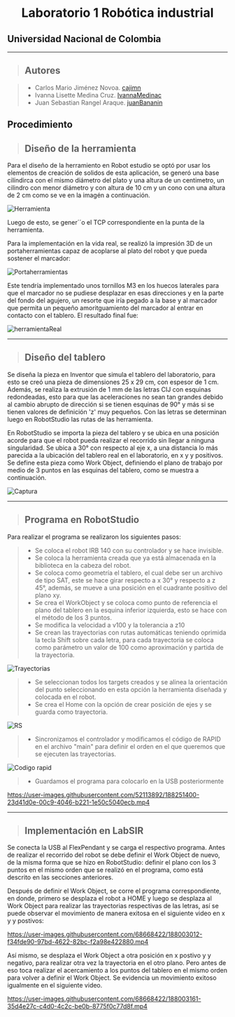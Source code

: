 
<h1 align="center"> Laboratorio 1 Robótica industrial </h1>

## Universidad Nacional de Colombia
-------------------------------------------------------------
> ## Autores

  > - Carlos Mario Jiménez Novoa. [cajimn](https://github.com/cajimn)
  > - Ivanna Lisette Medina Cruz. [IvannaMedinac](https://github.com/IvannaMedinaC)
  > - Juan Sebastian Rangel Araque. [juanBananin](https://github.com/juanBananin)


## Procedimiento

> ## Diseño de la herramienta

Para el diseño de la herramiento en Robot estudio se optó por usar los elementos de creación de solidos de esta aplicación, se generó una base cilíndirca con el mismo diámetro del plato y una altura de un centimetro, un cilindro con menor diámetro y  con altura de 10 cm y un cono con una altura de 2 cm como se ve en la imagén a continuación.

![Herramienta](https://user-images.githubusercontent.com/52113892/188249137-9250b171-d017-44f4-8832-530f6c0c9a62.png)
 
Luego de esto, se gener´´o el TCP correspondiente en la punta de la herramienta.

Para la implementación en la vida real, se realizó la impresión 3D de un portaherramientas capaz de acoplarse al plato del robot y que pueda sostener el marcador:

![Portaherramientas](https://user-images.githubusercontent.com/52113892/188249309-d4fd0d2c-51ed-45fa-a4d4-61c64faebfd3.png)

Este tendría implementado unos tornillos M3 en los huecos laterales para que el marcador no se pudiese desplazar en esas direcciones y en la parte del fondo del agujero, un resorte que iría pegado a la base y al marcador que permita un pequeño amoritguamiento del marcador al entrar en contacto con el tablero. El resultado final fue:

![herramientaReal](https://user-images.githubusercontent.com/52113892/188249469-ecbbfa11-b053-4c7c-aae5-30acc4c6a9a0.png)

-------------------------------------------------------------
> ## Diseño del tablero

Se diseña la pieza en Inventor que simula el tablero del laboratorio, para esto se creó una pieza de dimensiones 25 x 29 cm, con espesor de 1 cm. Además, se realiza la extrusión de 1 mm de las letras CIJ con esquinas redondeadas, esto para que las aceleraciones no sean tan grandes debido al cambio abrupto de dirección si se tienen esquinas de 90° y más si se tienen valores de definición 'z' muy pequeños. Con las letras se determinan luego en RobotStudio las rutas de las herramienta.

En RobotStudio se importa la pieza del tablero y se ubica en una posición acorde para que el robot pueda realizar el recorrido sin llegar a ninguna singularidad. Se ubica a 30° con respecto al eje x, a una distancia lo más parecida a la ubicación del tablero real en el laboratorio, en x y y positivos. Se define esta pieza como Work Object, definiendo el plano de trabajo por medio de 3 puntos en las esquinas del tablero, como se muestra a continuación.

![Captura](https://user-images.githubusercontent.com/51938754/188250642-cbe27416-ced9-46b4-9262-98f908d1a84d.PNG)

-------------------------------------------------------------
> ## Programa en RobotStudio

Para realizar el programa se realizaron los siguientes pasos:

  > - Se coloca el robot IRB 140 con su controlador y se hace invisible.
  > - Se coloca la herramienta creada que ya está almacenada en la biblioteca en la cabeza del robot.
  > - Se coloca como geometría el tablero, el cual debe ser un archivo de tipo SAT, este se hace girar respecto a x 30° y respecto a z 45°, además, se mueve a una posición en el cuadrante positivo del plano xy.
  > - Se crea el WorkObject y se coloca como punto de referencia el plano del tablero en la esquina inferior izquierda, esto se hace con el método de los 3 puntos.
  > - Se modifica la velocidad a v100 y la tolerancia a z10
  > - Se crean las trayectorias con rutas automáticas teniendo oprimida la tecla Shift sobre cada letra, para cada trayectoria se coloca como parámetro un valor de 100 como aproximación y partida de la trayectoria.
  
![Trayectorias](https://user-images.githubusercontent.com/52113892/188251412-194e57bc-c648-4e44-a915-232b9243e0f0.png)

  > - Se seleccionan todos los targets creados y se alinea la orientación del punto seleccionando en esta opción la herramienta diseñada y colocada en el robot.
  > - Se crea el Home con la opción de crear posición de ejes y se guarda como trayectoria.
  
![RS](https://user-images.githubusercontent.com/52113892/188251415-1aeab55e-7688-42c1-94da-47c25f12dfae.png)

  > - Sincronizamos el controlador y modificamos el código de RAPID en el archivo "main" para definir el orden en el que queremos que se ejecuten las trayectorias.
  
![Codigo rapid](https://user-images.githubusercontent.com/52113892/188251414-c7bed7b5-a3e3-4ac4-9164-d7d4081b840d.png)

  > - Guardamos el programa para colocarlo en la USB posteriormente
     

https://user-images.githubusercontent.com/52113892/188251400-23d41d0e-00c9-4046-b221-1e50c5040ecb.mp4


--------------------------------------------------------------

> ## Implementación en LabSIR


Se conecta la USB al FlexPendant y se carga el respectivo programa. Antes de realizar el recorrido del robot se debe definir el Work Object de nuevo, de la misma forma que se hizo en RobotStudio: definir el plano con los 3 puntos en el mismo orden que se realizó en el programa, como está descrito en las secciones anteriores.

Después de definir el Work Object, se corre el programa correspondiente, en donde, primero se desplaza el robot a HOME y luego se desplaza al Work Object para realizar las trayectorias respectivas de las letras, así se puede observar el movimiento de manera exitosa en el siguiente video en x y y postivos:

https://user-images.githubusercontent.com/68668422/188003012-f34fde90-97bd-4622-82bc-f2a98e422880.mp4

Así mismo, se desplaza el Work Object a otra posición en x postivo y y negativo, para realizar otra vez la trayectoria en el otro plano. Pero antes de eso toca realizar el acercamiento a los puntos del tablero en el mismo orden para volver a definir el Work Object. Se evidencia un movimiento exitoso igualmente en el siguiente video.

https://user-images.githubusercontent.com/68668422/188003161-35d4e27c-c4d0-4c2c-be0b-8775f0c77d8f.mp4

